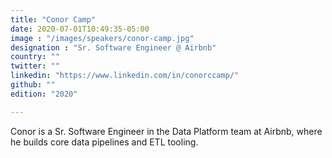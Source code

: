 ```yaml
---
title: "Conor Camp"
date: 2020-07-01T10:49:35-05:00
image : "/images/speakers/conor-camp.jpg"
designation : "Sr. Software Engineer @ Airbnb"
country: ""
twitter: ""
linkedin: "https://www.linkedin.com/in/conorccamp/"
github: ""
edition: "2020"

---
```


Conor is a Sr. Software Engineer in the Data Platform team at Airbnb, where he builds core data pipelines and ETL tooling.
